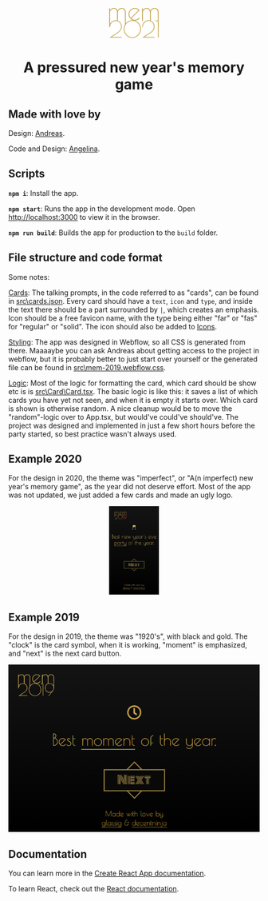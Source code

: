 <p align="center">
  <img alt="Logo for 2021" src="https://raw.githubusercontent.com/Glassig/newyear/master/src/images/logo2021.svg" width="100" />
</p>
<h1 align="center">
  A pressured new year's memory game
</h1>

## Made with love by
Design: [Andreas](https://github.com/decentninja).

Code and Design: [Angelina](https://github.com/Glassig).

## Scripts

**`npm i`**: Install the app.

**`npm start`**: Runs the app in the development mode. Open [http://localhost:3000](http://localhost:3000) to view it in the browser.

**`npm run build`**: Builds the app for production to the `build` folder.

## File structure and code format
Some notes:

[Cards](src\Card\cards.json): The talking prompts, in the code referred to as "cards", can be found in [src\cards.json](src\Card\cards.json). Every card should have a `text`, `icon` and `type`, and inside the text there should be a part surrounded by `|`, which creates an emphasis. Icon should be a free favicon name, with the type being either "far" or "fas" for "regular" or "solid". The icon should also be added to [Icons](src\Card\Icons.ts).

[Styling](src\mem-2019.webflow.css): The app was designed in Webflow, so all CSS is generated from there. Maaaaybe you can ask Andreas about getting access to the project in webflow, but it is probably better to just start over yourself or the generated file can be found in [src\mem-2019.webflow.css](src\mem-2019.webflow.css).

[Logic](src\Card\Card.tsx): Most of the logic for formatting the card, which card should be show etc is is [src\Card\Card.tsx](src\Card\Card.tsx). The basic logic is like this: it saves a list of which cards you have yet not seen, and when it is empty it starts over. Which card is shown is otherwise random. A nice cleanup would be to move the "random"-logic over to App.tsx, but would've could've should've. The project was designed and implemented in just a few short hours before the party started, so best practice wasn't always used.

## Example 2020

For the design in 2020, the theme was "imperfect", or "A(n imperfect) new year's memory game", as the year did not deserve effort. Most of the app was not updated, we just added a few cards and made an ugly logo.

<p align="center">
  <img alt="Design for 2020" src="https://raw.githubusercontent.com/Glassig/newyear/master/public/images/2020.PNG" width="100" />
</p>

## Example 2019

For the design in 2019, the theme was "1920's", with black and gold. The "clock" is the card symbol, when it is working, "moment" is emphasized, and "next" is the next card button.

<p align="center">
  <img alt="Design for 2019" src="https://raw.githubusercontent.com/Glassig/newyear/master/public/images/2019.PNG" width="1000" />
</p>

## Documentation

You can learn more in the [Create React App documentation](https://facebook.github.io/create-react-app/docs/getting-started).

To learn React, check out the [React documentation](https://reactjs.org/).

